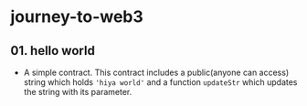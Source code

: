 # journey-to-web3

## 01. hello world

- A simple contract. This contract includes a public(anyone can access) string which holds `'hiya world'` and a function `updateStr` which updates the string with its parameter.
